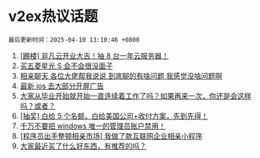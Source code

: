 # v2ex热议话题

`最后更新时间：2025-04-10 13:10:46 +0800`

1. [[踢楼] 非凡云开业大吉！抽 8 台一年云服务器！](https://www.v2ex.com/t/1124374)
1. [买五菱星光 S 会不会很没面子](https://www.v2ex.com/t/1124229)
1. [相亲聊天 各位大佬帮我说说 到底聊的有啥问题 我感觉没啥问题啊](https://www.v2ex.com/t/1124356)
1. [最新 ios 去大部分开屏广告](https://www.v2ex.com/t/1124220)
1. [大家从毕业开始就开始一直连续着工作了吗？如果再来一次，你还是会这样吗？或者？](https://www.v2ex.com/t/1124285)
1. [[抽奖] 白给 5 个名额，白给美国公司+收付方案，先到先得！](https://www.v2ex.com/t/1124288)
1. [千万不要把 windows 唯一的管理员账户禁用！](https://www.v2ex.com/t/1124358)
1. [[程序员出手整顿相亲市场] 我做了款互联网企业相亲小程序](https://www.v2ex.com/t/1124219)
1. [大家最近买了什么好东西，有推荐的吗？](https://www.v2ex.com/t/1124376)

